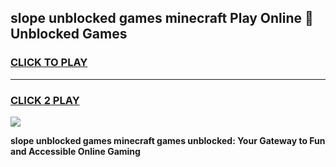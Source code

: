 
## slope unblocked games minecraft Play Online 👋 Unblocked Games
<h3>
<a href="https://premium.freeplayer.one?title=slope_unblocked_games_minecraft&ref=19F">CLICK TO PLAY</a></h3>
<hr>

<h3>
<a href="https://premium.freeplayer.one?title=slope_unblocked_games_minecraft&ref=19F">CLICK 2 PLAY</a>
  
</h3>

<a href="https://premium.freeplayer.one?title=slope_unblocked_games_minecraft&ref=19F"><img src="https://clearcache.store/games.png"></a>


**slope unblocked games minecraft games unblocked: Your Gateway to Fun and Accessible Online Gaming**
